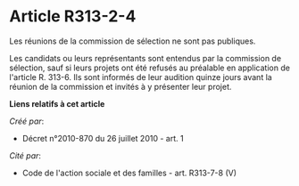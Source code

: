 # Article R313-2-4

Les réunions de la commission de sélection ne sont pas publiques. 

Les candidats ou leurs représentants sont entendus par la commission de sélection, sauf si leurs projets ont été refusés au
préalable en application de l'article R. 313-6. Ils sont informés de leur audition quinze jours avant la réunion de la
commission et invités à y présenter leur projet.

**Liens relatifs à cet article**

_Créé par_:

  - Décret n°2010-870 du 26 juillet 2010 - art. 1

_Cité par_:

  - Code de l'action sociale et des familles - art. R313-7-8 (V)
